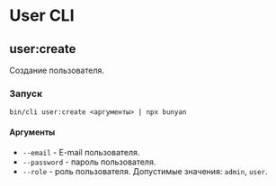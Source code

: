 # User CLI


## user:create

Создание пользователя.

### Запуск

`bin/cli user:create <аргументы> | npx bunyan`

#### Аргументы

* `--email` - E-mail пользователя.
* `--password` - пароль пользователя.
* `--role` - роль пользователя. Допустимые значения: `admin`, `user`.
